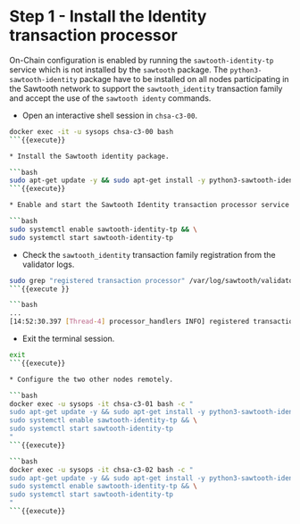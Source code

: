 # Step 1 - Install the Identity transaction processor

On-Chain configuration is enabled by running the `sawtooth-identity-tp` service which is not installed by the `sawtooth` package.
The `python3-sawtooth-identity` package have to be installed on all nodes participating in the Sawtooth network to support the `sawtooth_identity` transaction family and accept the use of the `sawtooth identy` commands.

* Open an interactive shell session in `chsa-c3-00`.

```bash
docker exec -it -u sysops chsa-c3-00 bash
```{{execute}}

* Install the Sawtooth identity package.

```bash
sudo apt-get update -y && sudo apt-get install -y python3-sawtooth-identity
```{{execute}}

* Enable and start the Sawtooth Identity transaction processor service.

```bash
sudo systemctl enable sawtooth-identity-tp && \
sudo systemctl start sawtooth-identity-tp
```

* Check the `sawtooth_identity` transaction family registration from the validator logs.

```bash
sudo grep "registered transaction processor" /var/log/sawtooth/validator-debug.log
```{{execute }}

```bash
...
[14:52:30.397 [Thread-4] processor_handlers INFO] registered transaction processor: connection_id=5446fa9af5088c45b9ec4b74468554d44bcf05400dc5867bb4f5bb2912da4e31d5ed7e1f55a4feef3a721b7048fc4cd055b8510c55a6490ab17c852dc923be54, family=sawtooth_identity, version=1.0, namespaces=['00001d']
```

* Exit the terminal session.

```bash
exit
```{{execute}}

* Configure the two other nodes remotely.

```bash
docker exec -u sysops -it chsa-c3-01 bash -c "
sudo apt-get update -y && sudo apt-get install -y python3-sawtooth-identity &&\
sudo systemctl enable sawtooth-identity-tp && \
sudo systemctl start sawtooth-identity-tp
"
```{{execute}}

```bash
docker exec -u sysops -it chsa-c3-02 bash -c "
sudo apt-get update -y && sudo apt-get install -y python3-sawtooth-identity &&\
sudo systemctl enable sawtooth-identity-tp && \
sudo systemctl start sawtooth-identity-tp
"
```{{execute}}
